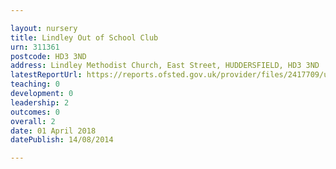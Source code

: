 ```yaml
---

layout: nursery
title: Lindley Out of School Club
urn: 311361
postcode: HD3 3ND
address: Lindley Methodist Church, East Street, HUDDERSFIELD, HD3 3ND
latestReportUrl: https://reports.ofsted.gov.uk/provider/files/2417709/urn/311361.pdf
teaching: 0
development: 0
leadership: 2
outcomes: 0
overall: 2
date: 01 April 2018 
datePublish: 14/08/2014

---
```

